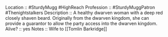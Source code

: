Location :: #SturdyMugg #HighReach 
Profession :: #SturdyMuggPatron  #Thenightstalkers
Description :: A healthy dwarven woman with a deep red closely shaven beard. Originally from the dwarven kingdom, she can provide a guarantor to allow the party access into the dwarven kingdom. 
Alive? ::  yes 
Notes :: Wife to [[Tomlin Barkridge]] 